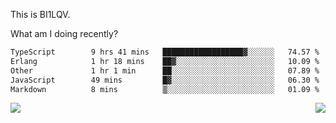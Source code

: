 This is BI1LQV.

What am I doing recently?

<!--START_SECTION:waka-->

```txt
TypeScript        9 hrs 41 mins   ██████████████████▓░░░░░░   74.57 %
Erlang            1 hr 18 mins    ██▓░░░░░░░░░░░░░░░░░░░░░░   10.09 %
Other             1 hr 1 min      ██░░░░░░░░░░░░░░░░░░░░░░░   07.89 %
JavaScript        49 mins         █▓░░░░░░░░░░░░░░░░░░░░░░░   06.30 %
Markdown          8 mins          ▒░░░░░░░░░░░░░░░░░░░░░░░░   01.09 %
```

<!--END_SECTION:waka-->
<img align="right" src="https://github-readme-stats.vercel.app/api?username=bi1lqv&show_icons=true&count_private=true">

<img src="https://metrics.lecoq.io/bi1lqv?template=classic&base.activity=0&base.community=0&base.repositories=0&base.metadata=0&isocalendar=1&base=header%2C%20activity%2C%20community%2C%20repositories%2C%20metadata&base.indepth=false&base.hireable=false&isocalendar=false&isocalendar.duration=full-year&config.timezone=Asia%2FShanghai">
